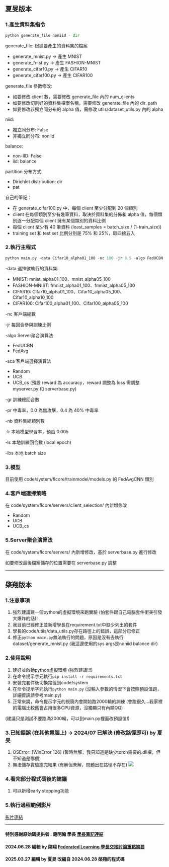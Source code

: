 ## 夏旻版本
### 1.產生資料集指令
```python
python generate_file noniid - dir 
```
generate_file: 根據要產生的資料集的檔案
- generate_mnist.py -> 產生 MNIST
- generate_fnist.py -> 產生 FASHION-MNIST
- generate_cifar10.py -> 產生 CIFAR10
- generate_cifar100.py -> 產生 CIFAR100

generate_file 參數修改:
- 如要修改 client 數，需要修改 generate_file 內的 num_clients
- 如要修改切割好的資料集檔案名稱，需要修改 generate_file 內的 dir_path
- 如要修改非獨立同分布的 alpha 值，需修改 utils/dataset_utils.py 內的 alpha

niid: 
- 獨立同分布: False
- 非獨立同分布: noniid

balance:
- non-IID: False
- iid: balance

partition 分布方式:
- Dirichlet distribution: dir
- pat

自己的筆記：
- 在 generate_cifar100.py 中，每個 client 至少分配到 20 個類別
- client 在每個類別至少有幾筆資料，取決於資料集的分佈和 alpha 值，每個類別逐一分配每個 client 擁有某個類別的資料比例
- 每個 client 至少有 40 筆資料 (least_samples = batch_size / (1-train_size))
- training set 和 test set 比例分別是 75% 和 25%，取四捨五入

### 2.執行主程式
```python
python main.py -data Cifar10_alpha01_100 -nc 100 -jr 0.5 -algo FedUCBN -sca UCB -gr 499 -pr 0.4 -nb 10
```

\-data 選擇欲執行的資料集:
- MNIST: mnist_alpha01_100、mnist_alpha05_100
- FASHION-MNIST: fmnist_alpha01_100、fmnist_alpha05_100
- CIFAR10: Cifar10_alpha01_100、Cifar10_alpha05_100、Cifar10_alpha10_100
- CIFAR100: Cifar100_alpha01_100、Cifar100_alpha05_100

\-nc 客戶端總數

\-jr 每回合參與訓練比例

\-algo Server聚合演算法
- FedUCBN
- FedAvg

\-sca 客戶端選擇演算法
- Random
- UCB
- UCB_cs (預設 reward 為 accuracy，reward 調整為 loss 需調整 myserver.py 和 serverbase.py)

\-gr 訓練總回合數

\-pr 中毒率，0.0 為無攻擊，0.4 為 40% 中毒率

\-nb 資料集總類別數

\-lr 本地模型學習率，預設 0.005

\-ls 本地訓練回合數 (local epoch)

\-lbs 本地 batch size

### 3.模型
目前使用 code/system/flcore/trainmodel/models.py 的 FedAvgCNN 類別

### 4.客戶端選擇策略
在 code/system/flcore/servers/client_selection/ 內新增修改
- Random
- UCB
- UCB_cs

### 5.Server聚合演算法
在 code/system/flcore/servers/ 內新增修改，基於 serverbase.py 進行修改

如要修改最後檔案儲存的位置需要在 serverbase.py 調整


****
## 棨翔版本
### 1.注意事項

1. 強烈建議建一個python的虛擬環境來跑實驗 (怕套件跟自己電腦套件衝突引發大爆炸的話)!
2. 我目前已經修正並新增學長在requirement.txt中缺少列出的套件
3. 學長的code/utils/data_utils.py存在路徑上的錯誤，這部分已修正
4. 修正`python main.py`無法執行的問題，原因是沒有去執行dataset/generate_mnist.py (我這邊使用的sys args是noniid balance dir)

### 2.使用說明

1. 建好並啟動python虛擬環境 (強烈建議!!!)
2. 在命令提示字元執行`pip install -r requirements.txt`
3. 安裝完套件後切換路徑到code/system
4. 在命令提示字元執行`python main.py` (沒輸入參數的情況下會按照預設值跑，詳細資訊請參考main.py)
5. 正常來說，命令提示字元的視窗內會開始跑2000輪的訓練 (會跑很久...我家裡的電腦比較舊會占用很多CPU資源，沒獨顯只有內顯QQ)

(建議只是測試不要跑滿2000輪，可以到main.py裡面改預設值!)

### 3.已知錯誤 (在其他電腦上) -> 2024/07 已解決 (修改路徑即可) by 夏旻

1. OSError: [WinError 126] (暫時無解，我只知道是缺少torch需要的.dll檔，但不知道是哪個)
2. 無法儲存實驗跑完結果 (有解但未解，問題出在路徑不存在)
![](https://i.imgur.com/y7oxlVR.png)

### 4.看完部分程式碼後的建議

1. 可以新增early stopping功能

### 5.執行過程範例影片

[影片連結](https://www.youtube.com/embed/GGPfxRIfAWY?si=wSSsqsiAZZHvhKOK)

---

#### 特別感謝原始碼提供者 : 鍾明翰 學長 [學長筆記連結](https://hackmd.io/XyJWVGecSRWu4jn0haT8mg)
#### 2024.06.28 編輯 by 棨翔 [Federated Learning 學長交接討論重點摘要](https://hackmd.io/@qixiang1009/BkubNnkj6)
#### 2025.03.27 編輯 by 夏旻 改編自 2024.06.28 棨翔的程式碼

